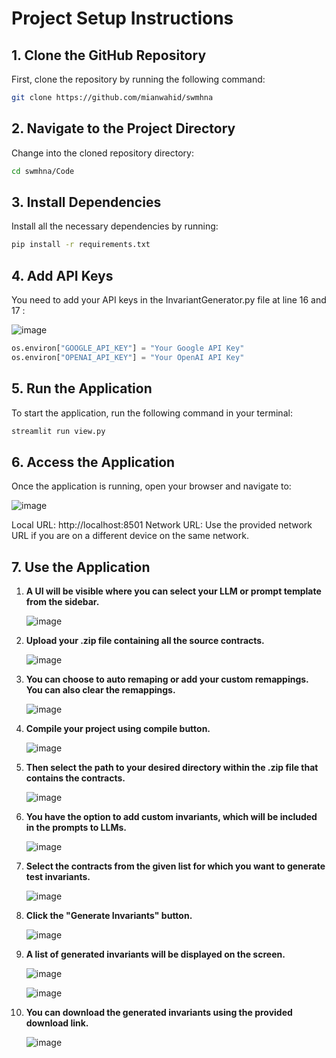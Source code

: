 # Project Setup Instructions

## 1. Clone the GitHub Repository
First, clone the repository by running the following command:

```bash
git clone https://github.com/mianwahid/swmhna
```
## 2. Navigate to the Project Directory
Change into the cloned repository directory:

```bash
cd swmhna/Code
```
## 3. Install Dependencies
Install all the necessary dependencies by running:

```bash
pip install -r requirements.txt
```
## 4. Add API Keys
You need to add your API keys in the InvariantGenerator.py file at line 16 and 17 :

![image](https://github.com/user-attachments/assets/636f1aab-e2ea-4586-9642-91c20ff47158)


```python
os.environ["GOOGLE_API_KEY"] = "Your Google API Key"
os.environ["OPENAI_API_KEY"] = "Your OpenAI API Key"
```
## 5. Run the Application
To start the application, run the following command in your terminal:

```bash
streamlit run view.py
```

## 6. Access the Application
Once the application is running, open your browser and navigate to:

![image](https://github.com/user-attachments/assets/16b41091-9a8b-4f1c-b93a-1ac4e8e3bd9f)

Local URL: http://localhost:8501
Network URL: Use the provided network URL if you are on a different device on the same network.
## 7. Use the Application

1. **A UI will be visible where you can select your LLM or prompt template from the sidebar.**

      ![image](https://github.com/user-attachments/assets/515ddfc2-0b79-4b4b-af26-f4e569dc0554)


2. **Upload your .zip file containing all the source contracts.**

      ![image](https://github.com/user-attachments/assets/ded7ab0a-a33e-4476-aa46-dff84a651917)


3. **You can choose to auto remaping or add your custom remappings. You can also clear the remappings.**

      ![image](https://github.com/user-attachments/assets/25d26d6c-d0a7-4352-acda-1d23218aa8ff)


4. **Compile your project using compile button.**

      ![image](https://github.com/user-attachments/assets/3dbac575-e543-4bc8-8f5a-3e1616faf433)


5. **Then select the path to your desired directory within the .zip file that contains the contracts.**

      ![image](https://github.com/user-attachments/assets/b664c15d-ccd2-40a5-88d7-4bb54d13fe05)


6. **You have the option to add custom invariants, which will be included in the prompts to LLMs.**

      ![image](https://github.com/user-attachments/assets/181db68c-926f-4a5c-a6e7-c246b3415112)


7. **Select the contracts from the given list for which you want to generate test invariants.**

      ![image](https://github.com/user-attachments/assets/6408d30b-4550-45ee-b6a8-68e6e171f17d)


8. **Click the "Generate Invariants" button.**

      ![image](https://github.com/user-attachments/assets/147cec00-2abe-47ca-a813-4146163b9c9c)


9. **A list of generated invariants will be displayed on the screen.**

      ![image](https://github.com/user-attachments/assets/f8f4ed9a-f7aa-44b2-a19d-85b7e3d94a75)

      ![image](https://github.com/user-attachments/assets/9d108688-02e2-4b76-bb61-53aa01d92b78)


10. **You can download the generated invariants using the provided download link.**

      ![image](https://github.com/user-attachments/assets/309e8947-99d8-451b-9aa7-6eec330da530)
